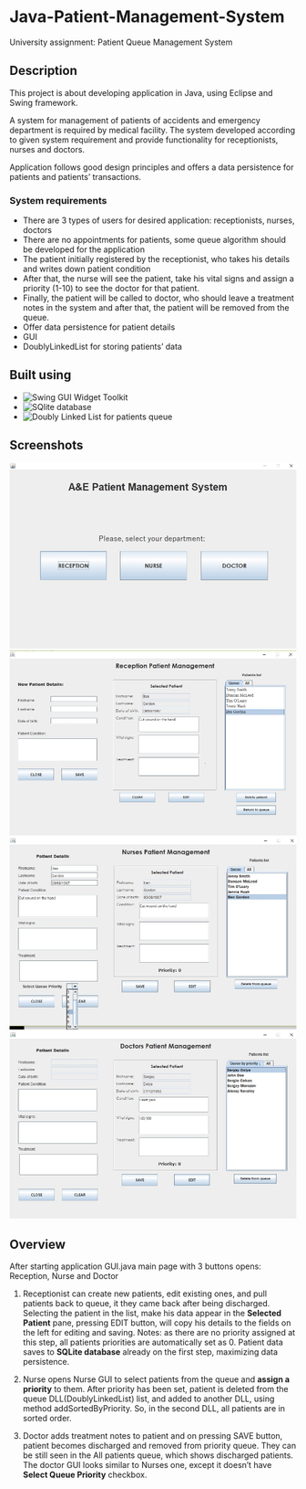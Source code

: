 # Java-Patient-Management-System
University assignment: Patient Queue Management System
## Description
This project is about developing application in Java, using Eclipse and Swing framework.

A system for management of patients of accidents and emergency department is required by medical facility. 
The system developed according to given system requirement and provide functionality for receptionists, nurses and doctors.

Application follows good design principles and offers a data persistence for patients and patients’ transactions.

### System requirements
* There are 3 types of users for desired application: receptionists, nurses, doctors
* There are no appointments for patients, some queue algorithm should be developed for the application
* The patient initially registered by the receptionist, who takes his details and writes down patient condition
* After that, the nurse will see the patient, take his vital signs and assign a priority (1-10) to see the doctor for that patient.
* Finally, the patient will be called to doctor, who should leave a treatment notes in the system and after that, the patient will be removed from the queue.
* Offer data persistence for patient details
* GUI
* DoublyLinkedList for storing patients’ data

## Built using
* ![Swing](https://en.wikipedia.org/wiki/Swing_(Java)) GUI Widget Toolkit
* ![SQlite](http://www.sqlitetutorial.net/sqlite-java/sqlite-jdbc-driver/) database
* ![Doubly Linked List](https://en.wikipedia.org/wiki/Doubly_linked_list) for patients queue

## Screenshots
![Main page](Images/main.jpg "Main page")
![Receptionist page](Images/reception_pms.jpg "Receptionist PMS: can add new patients to FIFO queue, edit, remove existing patients")
![Nurse page](Images/nurse_pms.jpg "Nurse PMS: nurse add vital signs for patient and select his queue priority (1-10)")
![Doctor page](Images/doctor_pms.jpg "Doctor PMS: doctor meet patient according to his priority in the queue, sets up treatment")

## Overview
After starting application GUI.java main page with 3 buttons opens: Reception, Nurse and Doctor
1) Receptionist can create new patients, edit existing ones, and pull patients back to queue, it they came back after being discharged. Selecting the patient in the list, make his data appear in the **Selected Patient** pane, pressing EDIT button, will copy his details to the fields on the left for editing and saving.
Notes: as there are no priority assigned at this step, all patients priorities are automatically set as 0.
Patient data saves to **SQLite database** already on the first step, maximizing data persistence.

2) Nurse opens Nurse GUI to select patients from the queue and **assign a priority** to them.
After priority has been set, patient is deleted from the queue DLL(DoublyLinkedList) list, and added to another DLL, using method addSortedByPriority. So, in the second DLL, all patients are in sorted order.

3) Doctor adds treatment notes to patient and on pressing SAVE button, patient becomes discharged and removed from priority queue. They can be still seen in the All patients queue, which shows discharged patients.
The doctor GUI looks similar to Nurses one, except it doesn’t have **Select Queue Priority** checkbox.
